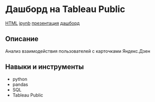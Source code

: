 # Дашборд на Tableau Public 
[HTML](https://github.com/Malakhova-Natalya/Portfolio/blob/main/dashboard_yandex_zen/my_notebook.html "HTML") [ipynb](https://github.com/Malakhova-Natalya/Portfolio/blob/main/dashboard_yandex_zen/my_notebook.ipynb "ipynb") [презентация](https://github.com/Malakhova-Natalya/Portfolio/blob/main/dashboard_yandex_zen/Яндекс.Дзен.pdf "презентация") [дашборд](https://public.tableau.com/app/profile/natalya.malakhova/viz/my_dashboard_16621412186270/Dashboard?publish=yes "дашборд")
## Описание	
Анализ взаимодействия пользователей с карточками Яндекс.Дзен
## Навыки и инструменты
- python 
- pandas 
- SQL
- Tableau Public

